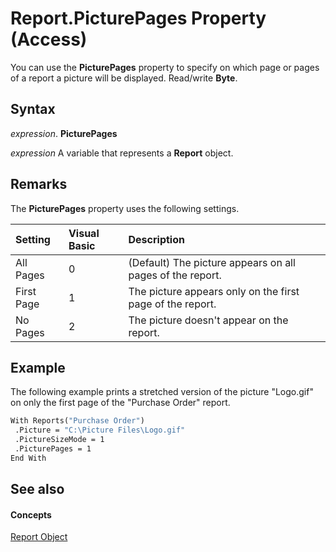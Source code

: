 
# Report.PicturePages Property (Access)

You can use the  **PicturePages** property to specify on which page or pages of a report a picture will be displayed. Read/write **Byte**.


## Syntax

 _expression_. **PicturePages**

 _expression_ A variable that represents a **Report** object.


## Remarks

The  **PicturePages** property uses the following settings.



|**Setting**|**Visual Basic**|**Description**|
|:-----|:-----|:-----|
|All Pages|0|(Default) The picture appears on all pages of the report.|
|First Page|1|The picture appears only on the first page of the report.|
|No Pages|2|The picture doesn't appear on the report.|

## Example

The following example prints a stretched version of the picture "Logo.gif" on only the first page of the "Purchase Order" report.


```vb
With Reports("Purchase Order") 
 .Picture = "C:\Picture Files\Logo.gif" 
 .PictureSizeMode = 1 
 .PicturePages = 1 
End With
```


## See also


#### Concepts


[Report Object](6f77c1b4-a9ce-7caa-204c-fe0755c6f9df.md)
